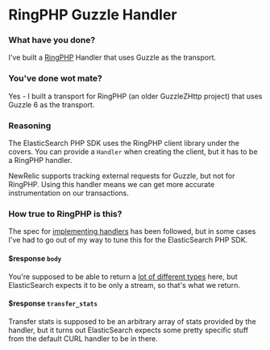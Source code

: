 # RingPHP Guzzle Handler

### What have you done?
I've built a [RingPHP](https://github.com/guzzle/RingPHP) Handler that
uses Guzzle as the transport.

### You've done wot mate?
Yes - I built a transport for RingPHP (an older GuzzleZHttp project) that
uses Guzzle 6 as the transport.

### Reasoning
The ElasticSearch PHP SDK uses the RingPHP client library under the
covers. You can provide a `Handler` when creating the client, but it has
to be a RingPHP handler.

NewRelic supports tracking external requests for Guzzle, but not for
RingPHP. Using this handler means we can get more accurate instrumentation
on our transactions.

### How true to RingPHP is this?
The spec for [implementing handlers][implementing-handlers] has been
followed, but in some cases I've had to go out of my way to tune this
for the ElasticSearch PHP SDK.

#### $response `body`
You're supposed to be able to return a [lot of different types](http://ringphp.readthedocs.io/en/latest/spec.html#responses) here, but
ElasticSearch expects it to be only a stream, so that's what we return.

#### $response `transfer_stats`
Transfer stats is supposed to be an arbitrary array of stats provided by
the handler, but it turns out ElasticSearch expects some pretty specific
stuff from the default CURL handler to be in there.


[implementing-handlers]: http://ringphp.readthedocs.io/en/latest/client_handlers.html#implementing-handlers